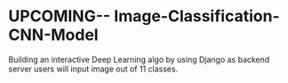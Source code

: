 # UPCOMING-- Image-Classification-CNN-Model
Building an interactive Deep Learning algo by using Django as backend server users will input image out of 11 classes. 
